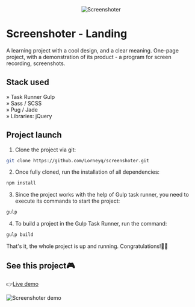 <div align='center'><img src='https://i.imgur.com/eum5LYf.jpg' alt='Screenshoter'/></div>

# Screenshoter - Landing

A learning project with a cool design, and a clear meaning. One-page project, with a demonstration of its product - a program for screen recording, screenshots.

## Stack used

» Task Runner Gulp\
» Sass / SCSS\
» Pug / Jade\
» Libraries: jQuery

## Project launch

1. Clone the project via git:

```bash
git clone https://github.com/Lorneyq/screenshoter.git
```

2. Once fully cloned, run the installation of all dependencies:

```bash
npm install
```

3. Since the project works with the help of Gulp task runner, you need to execute its commands to start the project:

```bash
gulp
```

4. To build a project in the Gulp Task Runner, run the command:

```bash
gulp build
```

That's it, the whole project is up and running. Congratulations!🎉🥳

## See this project🎮

👉[Live demo](https://screenshoter-three.vercel.app/)

![Screenshoter demo](https://lorneyq.vercel.app/_next/image?url=%2F_next%2Fstatic%2Fmedia%2Fscreenshoter.399889b5.jpg&w=3840&q=75)
